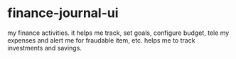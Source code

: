 # finance-journal-ui
my finance activities. it helps me track, set goals, configure budget, tele my expenses and alert me for fraudable item, etc. helps me to track investments and savings. 
